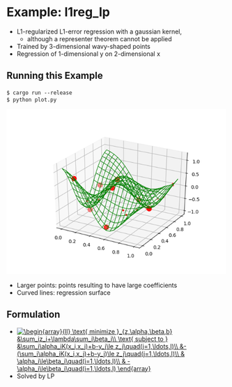 # Example: l1reg_lp

* L1-regularized L1-error regression with a gaussian kernel,
  * although a representer theorem cannot be applied
* Trained by 3-dimensional wavy-shaped points
* Regression of 1-dimensional y on 2-dimensional x

## Running this Example

```
$ cargo run --release
$ python plot.py
```

![](plot.png)

* Larger points: points resulting to have large coefficients
* Curved lines: regression surface

## Formulation

* <a href="https://www.codecogs.com/eqnedit.php?latex=\begin{array}{ll}&space;\text{&space;minimize&space;}_{z,\alpha,\beta,b}&space;&\sum_iz_i&plus;\lambda\sum_i\beta_i\\&space;\text{&space;subject&space;to&space;}&space;&\sum_i\alpha_iK(x_i,x_j)&plus;b-y_j\le&space;z_j\quad(j=1,\ldots,l)\\&space;&-(\sum_i\alpha_iK(x_i,x_j)&plus;b-y_j)\le&space;z_j\quad(j=1,\ldots,l)\\&space;&&space;\alpha_i\le\beta_i\quad(i=1,\ldots,l)\\&space;&&space;-\alpha_i\le\beta_i\quad(i=1,\ldots,l)&space;\end{array}" target="_blank"><img src="https://latex.codecogs.com/gif.latex?\begin{array}{ll}&space;\text{&space;minimize&space;}_{z,\alpha,\beta,b}&space;&\sum_iz_i&plus;\lambda\sum_i\beta_i\\&space;\text{&space;subject&space;to&space;}&space;&\sum_i\alpha_iK(x_i,x_j)&plus;b-y_j\le&space;z_j\quad(j=1,\ldots,l)\\&space;&-(\sum_i\alpha_iK(x_i,x_j)&plus;b-y_j)\le&space;z_j\quad(j=1,\ldots,l)\\&space;&&space;\alpha_i\le\beta_i\quad(i=1,\ldots,l)\\&space;&&space;-\alpha_i\le\beta_i\quad(i=1,\ldots,l)&space;\end{array}" title="\begin{array}{ll} \text{ minimize }_{z,\alpha,\beta,b} &\sum_iz_i+\lambda\sum_i\beta_i\\ \text{ subject to } &\sum_i\alpha_iK(x_i,x_j)+b-y_j\le z_j\quad(j=1,\ldots,l)\\ &-(\sum_i\alpha_iK(x_i,x_j)+b-y_j)\le z_j\quad(j=1,\ldots,l)\\ & \alpha_i\le\beta_i\quad(i=1,\ldots,l)\\ & -\alpha_i\le\beta_i\quad(i=1,\ldots,l) \end{array}" align="top" /></a>
* Solved by LP
